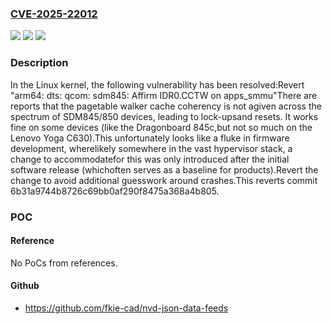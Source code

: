 ### [CVE-2025-22012](https://cve.mitre.org/cgi-bin/cvename.cgi?name=CVE-2025-22012)
![](https://img.shields.io/static/v1?label=Product&message=Linux&color=blue)
![](https://img.shields.io/static/v1?label=Version&message=6b31a9744b8726c69bb0af290f8475a368a4b805%3C%209e6e9fc90258a318d30b417bcccda908bb82ee9d%20&color=brighgreen)
![](https://img.shields.io/static/v1?label=Vulnerability&message=n%2Fa&color=brighgreen)

### Description

In the Linux kernel, the following vulnerability has been resolved:Revert "arm64: dts: qcom: sdm845: Affirm IDR0.CCTW on apps_smmu"There are reports that the pagetable walker cache coherency is not agiven across the spectrum of SDM845/850 devices, leading to lock-upsand resets. It works fine on some devices (like the Dragonboard 845c,but not so much on the Lenovo Yoga C630).This unfortunately looks like a fluke in firmware development, wherelikely somewhere in the vast hypervisor stack, a change to accommodatefor this was only introduced after the initial software release (whichoften serves as a baseline for products).Revert the change to avoid additional guesswork around crashes.This reverts commit 6b31a9744b8726c69bb0af290f8475a368a4b805.

### POC

#### Reference
No PoCs from references.

#### Github
- https://github.com/fkie-cad/nvd-json-data-feeds

